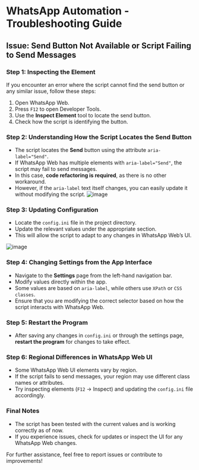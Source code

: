 # WhatsApp Automation - Troubleshooting Guide

## **Issue: Send Button Not Available or Script Failing to Send Messages**

### **Step 1: Inspecting the Element**
If you encounter an error where the script cannot find the send button or any similar issue, follow these steps:

1. Open WhatsApp Web.
2. Press `F12` to open Developer Tools.
3. Use the **Inspect Element** tool to locate the send button.
4. Check how the script is identifying the button.

### **Step 2: Understanding How the Script Locates the Send Button**
- The script locates the **Send** button using the attribute `aria-label="Send"`.
- If WhatsApp Web has multiple elements with `aria-label="Send"`, the script may fail to send messages.
- In this case, **code refactoring is required**, as there is no other workaround.
- However, if the `aria-label` text itself changes, you can easily update it without modifying the script.
![image](https://github.com/user-attachments/assets/c2d13046-42b0-4891-87a0-5bd6831d7824)


### **Step 3: Updating Configuration**
- Locate the `config.ini` file in the project directory.
- Update the relevant values under the appropriate section.
- This will allow the script to adapt to any changes in WhatsApp Web’s UI.

![image](https://github.com/user-attachments/assets/85e675c4-ceca-47f3-a65e-cb5512f64d01)

### **Step 4: Changing Settings from the App Interface**
- Navigate to the **Settings** page from the left-hand navigation bar.
- Modify values directly within the app.
- Some values are based on `aria-label`, while others use `XPath` or `CSS classes`.
- Ensure that you are modifying the correct selector based on how the script interacts with WhatsApp Web.

### **Step 5: Restart the Program**
- After saving any changes in `config.ini` or through the settings page, **restart the program** for changes to take effect.

### **Step 6: Regional Differences in WhatsApp Web UI**
- Some WhatsApp Web UI elements vary by region.
- If the script fails to send messages, your region may use different class names or attributes.
- Try inspecting elements (`F12` → Inspect) and updating the `config.ini` file accordingly.

### **Final Notes**
- The script has been tested with the current values and is working correctly as of now.
- If you experience issues, check for updates or inspect the UI for any WhatsApp Web changes.

For further assistance, feel free to report issues or contribute to improvements!

